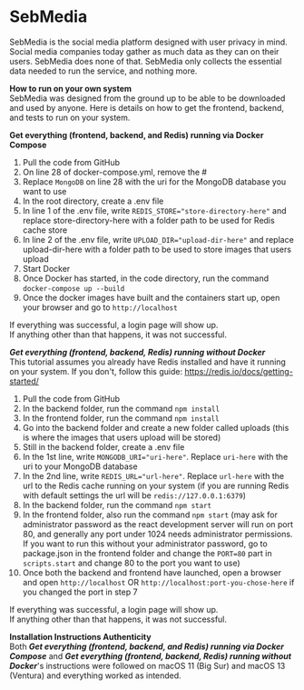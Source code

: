 # SebMedia<br>
SebMedia is the social media platform designed with user privacy in mind. Social media companies today gather as much data as they can on their users. SebMedia does none of that. SebMedia only collects the essential data needed to run the service, and nothing more.

**How to run on your own system**<br>
SebMedia was designed from the ground up to be able to be downloaded and used by anyone. Here is details on how to get the frontend, backend, and tests to run on your system.

**Get everything (frontend, backend, and Redis) running via Docker Compose**<br>

 1. Pull the code from GitHub
 2. On line 28 of docker-compose.yml, remove the #
 3. Replace ``MongoDB`` on line 28 with the uri for the MongoDB database you want to use
 5. In the root directory, create a .env file
 6. In line 1 of the .env file, write ``REDIS_STORE="store-directory-here"`` and replace store-directory-here with a folder path to be used for Redis cache store
 7. In line 2 of the .env file, write ``UPLOAD_DIR="upload-dir-here"`` and replace upload-dir-here with a folder path to be used to store images that users upload
 8. Start Docker
 9. Once Docker has started, in the code directory, run the command ``docker-compose up --build``
 10. Once the docker images have built and the containers start up, open your browser and go to ``http://localhost``

If everything was successful, a login page will show up.<br>
If anything other than that happens, it was not successful.<br>

***Get everything (frontend, backend, Redis) running without Docker***<br>
This tutorial assumes you already have Redis installed and have it running on your system. If you don't, follow this guide: https://redis.io/docs/getting-started/

 1. Pull the code from GitHub
 2. In the backend folder, run the command ``npm install``
 3. In the frontend folder, run the command ``npm install``
 4. Go into the backend folder and create a new folder called uploads (this is where the images that users upload will be stored)
 5. Still in the backend folder, create a .env file
 6. In the 1st line, write ``MONGODB_URI="uri-here"``. Replace ``uri-here`` with the uri to your MongoDB database
 7. In the 2nd line, write ``REDIS_URL="url-here"``. Replace ``url-here`` with the url to the Redis cache running on your system (if you are running Redis with default settings the url will be ``redis://127.0.0.1:6379``)
 8. In the backend folder, run the command ``npm start``
 9. In the frontend folder, also run the command ``npm start`` (may ask for administrator password as the react development server will run on port 80, and generally any port under 1024 needs administrator permissions. If you want to run this without your administrator password, go to package.json in the frontend folder and change the ``PORT=80`` part in ``scripts.start`` and change 80 to the port you want to use)
 10. Once both the backend and frontend have launched, open a browser and open ``http://localhost`` OR ``http://localhost:port-you-chose-here`` if you changed the port in step 7

If everything was successful, a login page will show up.<br>
If anything other than that happens, it was not successful.<br>

**Installation Instructions Authenticity**<br>
Both ***Get everything (frontend, backend, and Redis) running via Docker Compose*** and ***Get everything (frontend, backend, Redis) running without Docker***'s instructions were followed on macOS 11 (Big Sur) and macOS 13 (Ventura) and everything worked as intended.
